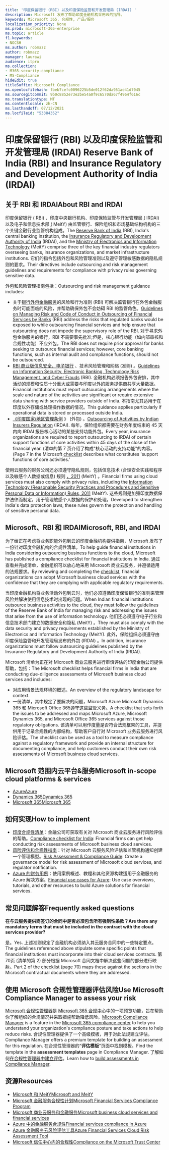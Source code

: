 ```yaml
---
title: '印度保留银行 (RBI) 以及印度保险监管和开发管理局 (IRDAI) '
description: Microsoft 发布了帮助印度金融机构采用云的指导。
keywords: Microsoft 365, 合规性, 产品/服务
localization_priority: None
ms.prod: microsoft-365-enterprise
ms.topic: article
f1.keywords:
- NOCSH
ms.author: robmazz
author: robmazz
manager: laurawi
audience: itpro
ms.collection:
- M365-security-compliance
- MS-Compliance
hideEdit: true
titleSuffix: Microsoft Compliance
ms.openlocfilehash: fbeb7cefc0096225b5de012f62da951ae41d7045
ms.sourcegitcommit: 9b0c8852e73e2be54a0f9c6570da67f4964f616c
ms.translationtype: MT
ms.contentlocale: zh-CN
ms.lasthandoff: 07/12/2021
ms.locfileid: "53384352"
---
```

# <a name="reserve-bank-of-india-rbi-and-insurance-regulatory-and-development-authority-of-india-irdai"></a><span data-ttu-id="1013f-104">印度保留银行 (RBI) 以及印度保险监管和开发管理局 (IRDAI) </span><span class="sxs-lookup"><span data-stu-id="1013f-104">Reserve Bank of India (RBI) and Insurance Regulatory and Development Authority of India (IRDAI)</span></span>

## <a name="about-rbi-and-irdai"></a><span data-ttu-id="1013f-105">关于 RBI 和 IRDAI</span><span class="sxs-lookup"><span data-stu-id="1013f-105">About RBI and IRDAI</span></span>

<span data-ttu-id="1013f-106">印度保留银行 [ (](https://www.rbi.org.in/) RBI) 、印度中央银行机构、印度保险监管与开发管理局 [ (](https://www.irdai.gov.in/Defaulthome.aspx?page=H1) IRDAI) 以及电子和信息技术部 [ (](https://meity.gov.in/content/information-technology-act) MeitY) 由监管银行、保险组织和市场基础结构机构的三个关键金融行业监管机构组成。</span><span class="sxs-lookup"><span data-stu-id="1013f-106">The [Reserve Bank of India](https://www.rbi.org.in/) (RBI), India's central banking institution, the [Insurance Regulatory and Development Authority of India](https://www.irdai.gov.in/Defaulthome.aspx?page=H1) (IRDAI), and the [Ministry of Electronics and Information Technology](https://meity.gov.in/content/information-technology-act) (MeitY) comprise three of the key financial industry regulators overseeing banks, insurance organizations, and market infrastructure institutions.</span></span> <span data-ttu-id="1013f-107">它们的指令包括外包和风险管理准则以及遵守管理敏感数据的隐私规则的要求。</span><span class="sxs-lookup"><span data-stu-id="1013f-107">Their directives include outsourcing and risk management guidelines and requirements for compliance with privacy rules governing sensitive data.</span></span>

<span data-ttu-id="1013f-108">外包和风险管理指南包括：</span><span class="sxs-lookup"><span data-stu-id="1013f-108">Outsourcing and risk management guidance includes:</span></span>

- <span data-ttu-id="1013f-109">关于[银行外包金融服务](https://rbidocs.rbi.org.in/rdocs/notification/PDFs/73713.pdf)的风险和行为准则 (RBI) 可解决监管银行在外包金融服务时可能面临的风险，并帮助确保外包不会妨碍 RBI 的监管角色。</span><span class="sxs-lookup"><span data-stu-id="1013f-109">[Guidelines on Managing Risk and Code of Conduct in Outsourcing of Financial Services by Banks](https://rbidocs.rbi.org.in/rdocs/notification/PDFs/73713.pdf) (RBI) address the risks that regulated banks would be exposed to while outsourcing financial services and help ensure that outsourcing does not impede the supervisory role of the RBI.</span></span> <span data-ttu-id="1013f-110">对于寻求外包金融服务的银行，RBI 不需要事先批准;但是，核心银行功能（如内部审核和合规性功能）不应外包。</span><span class="sxs-lookup"><span data-stu-id="1013f-110">The RBI does not require prior approval for banks seeking to outsource financial services; however, core banking functions, such as internal audit and compliance functions, should not be outsourced.</span></span>
- <span data-ttu-id="1013f-111">[RBI 商业版信息安全、电子银行](https://rbidocs.rbi.org.in/rdocs/content/PDFs/GBS300411F.pdf) 、技术风险管理和网络 (准则) 。</span><span class="sxs-lookup"><span data-stu-id="1013f-111">[Guidelines on Information Security, Electronic Banking, Technology Risk Management, and Cyber Frauds](https://rbidocs.rbi.org.in/rdocs/content/PDFs/GBS300411F.pdf) (RBI).</span></span> <span data-ttu-id="1013f-112">金融机构必须报告外包安排，其中活动的规模和性质十分重大或需要与印度以外的服务提供商共享大量数据。</span><span class="sxs-lookup"><span data-stu-id="1013f-112">Financial institutions must report outsourcing arrangements where the scale and nature of the activities are significant or require extensive data sharing with service providers outside of India.</span></span> <span data-ttu-id="1013f-113">本指南尤其适用于在印度以外存储或处理操作数据的情况。</span><span class="sxs-lookup"><span data-stu-id="1013f-113">This guidance applies particularly if operational data is stored or processed outside India.</span></span>
- <span data-ttu-id="1013f-114">[《印度国家/地区管理条例](https://www.irdai.gov.in/ADMINCMS/cms/frmGeneral_Layout.aspx?page=PageNo3149&flag=1) 》 (外包) 。</span><span class="sxs-lookup"><span data-stu-id="1013f-114">[Outsourcing of Activities by Indian Insurers Regulation](https://www.irdai.gov.in/ADMINCMS/cms/frmGeneral_Layout.aspx?page=PageNo3149&flag=1) (IRDAI).</span></span> <span data-ttu-id="1013f-115">每年，保险组织都需要在财务年度结束的 45 天内向 IRDAI 报告核心活动的某些支持功能外包。</span><span class="sxs-lookup"><span data-stu-id="1013f-115">Every year, insurance organizations are required to report outsourcing to IRDAI of certain support functions of core activities within 45 days of the close of the financial year.</span></span> <span data-ttu-id="1013f-116"> (清单的第 7 页介绍了[](https://servicetrust.microsoft.com/Documents/TrustDocuments?command=Download&downloadType=Document&downloadId=26f4af15-2771-4cd4-a7c7-9328149f9453&docTab=6d000410-c9e9-11e7-9a91-892aae8839ad_Compliance_Guides)构成"核心活动的支持功能"的内容。</span><span class="sxs-lookup"><span data-stu-id="1013f-116">(Page 7 in the Microsoft [checklist](https://servicetrust.microsoft.com/Documents/TrustDocuments?command=Download&downloadType=Document&downloadId=26f4af15-2771-4cd4-a7c7-9328149f9453&docTab=6d000410-c9e9-11e7-9a91-892aae8839ad_Compliance_Guides) describes what constitutes 'support functions of core activities.'</span></span>

<span data-ttu-id="1013f-117">使用云服务的财务公司还必须遵守隐私规则，包括信息技术 (合理安全实践和程序以及敏感个人数据或信息) 规则 [，2011](https://meity.gov.in/sites/upload_files/dit/files/GSR313E_10511\(1\).pdf) (MeitY) 。</span><span class="sxs-lookup"><span data-stu-id="1013f-117">Financial firms using cloud services must also comply with privacy rules, including the [Information Technology (Reasonable Security Practices and Procedures and Sensitive Personal Data or Information) Rules, 2011](https://meity.gov.in/sites/upload_files/dit/files/GSR313E_10511\(1\).pdf) (MeitY).</span></span> <span data-ttu-id="1013f-118">这些规则是加强印度数据保护法律而制定，用于管理敏感个人数据的保护和处理。</span><span class="sxs-lookup"><span data-stu-id="1013f-118">Developed to strengthen India's data protection laws, these rules govern the protection and handling of sensitive personal data.</span></span>

## <a name="microsoft-rbi-and-irdai"></a><span data-ttu-id="1013f-119">Microsoft、RBI 和 IRDAI</span><span class="sxs-lookup"><span data-stu-id="1013f-119">Microsoft, RBI, and IRDAI</span></span>

<span data-ttu-id="1013f-120">为了给正在考虑将业务职能外包到云的印度金融机构提供指南，Microsoft 发布了一份针对印度金融机构的合规性清单。</span><span class="sxs-lookup"><span data-stu-id="1013f-120">To help guide financial institutions in India considering outsourcing business functions to the cloud, Microsoft has published a compliance checklist for financial institutions in India.</span></span> <span data-ttu-id="1013f-121">通过查看并完成清单，金融[](https://servicetrust.microsoft.com/Documents/TrustDocuments?command=Download&downloadType=Document&downloadId=26f4af15-2771-4cd4-a7c7-9328149f9453&docTab=6d000410-c9e9-11e7-9a91-892aae8839ad_Compliance_Guides)组织可以放心地采用 Microsoft 商业云服务，并遵循适用的法规要求。</span><span class="sxs-lookup"><span data-stu-id="1013f-121">By reviewing and completing the [checklist](https://servicetrust.microsoft.com/Documents/TrustDocuments?command=Download&downloadType=Document&downloadId=26f4af15-2771-4cd4-a7c7-9328149f9453&docTab=6d000410-c9e9-11e7-9a91-892aae8839ad_Compliance_Guides), financial organizations can adopt Microsoft business cloud services with the confidence that they are complying with applicable regulatory requirements.</span></span>

<span data-ttu-id="1013f-122">当印度金融机构将业务活动外包到云时，他们必须遵循印度保留银行的准则来管理风险并解决使用信息技术时出现的问题。</span><span class="sxs-lookup"><span data-stu-id="1013f-122">When Indian financial institutions outsource business activities to the cloud, they must follow the guidelines of the Reserve Bank of India for managing risk and addressing the issues that arise from the use of information technology.</span></span> <span data-ttu-id="1013f-123">他们还必须遵守电子行业和信息技术部门建立的数据安全和隐私 (MeitY) 。</span><span class="sxs-lookup"><span data-stu-id="1013f-123">They must also comply with the data security and privacy requirements established by the Ministry of Electronics and Information Technology (MeitY).</span></span> <span data-ttu-id="1013f-124">此外，保险组织必须遵守由印度保险监管和开发管理局发布的外包 (IRDAI) 。</span><span class="sxs-lookup"><span data-stu-id="1013f-124">In addition, insurance organizations must follow outsourcing guidelines published by the Insurance Regulatory and Development Authority of India (IRDAI).</span></span>

<span data-ttu-id="1013f-125">Microsoft 清单为正在对 Microsoft 商业云服务进行审慎评估的印度金融公司提供帮助，包括：</span><span class="sxs-lookup"><span data-stu-id="1013f-125">The Microsoft checklist helps financial firms in India that are conducting due-diligence assessments of Microsoft business cloud services and includes:</span></span>

- <span data-ttu-id="1013f-126">对应用情景法规环境的概述。</span><span class="sxs-lookup"><span data-stu-id="1013f-126">An overview of the regulatory landscape for context.</span></span>
- <span data-ttu-id="1013f-127">一份清单，其中规定了要解决的问题，Microsoft Azure Microsoft Dynamics 365 和 Microsoft Office 365遵守这些监管义务。</span><span class="sxs-lookup"><span data-stu-id="1013f-127">A checklist that sets forth the issues to be addressed and maps Microsoft Azure, Microsoft Dynamics 365, and Microsoft Office 365 services against those regulatory obligations.</span></span> <span data-ttu-id="1013f-128">该清单可以用作度量是否符合法规框架的工具，并提供用于记录合规性的内部结构，帮助客户自行对 Microsoft 业务云服务进行风险评估。</span><span class="sxs-lookup"><span data-stu-id="1013f-128">The checklist can be used as a tool to measure compliance against a regulatory framework and provide an internal structure for documenting compliance, and help customers conduct their own risk assessments of Microsoft business cloud services.</span></span>

## <a name="microsoft-in-scope-cloud-platforms--services"></a><span data-ttu-id="1013f-129">Microsoft 范围内云平台&服务</span><span class="sxs-lookup"><span data-stu-id="1013f-129">Microsoft in-scope cloud platforms & services</span></span>

- [<span data-ttu-id="1013f-130">Azure</span><span class="sxs-lookup"><span data-stu-id="1013f-130">Azure</span></span>](https://gallery.technet.microsoft.com/Overview-of-Azure-c1be3942)
- [<span data-ttu-id="1013f-131">Dynamics 365</span><span class="sxs-lookup"><span data-stu-id="1013f-131">Dynamics 365</span></span>](https://aka.ms/d365-compliance-list)
- [<span data-ttu-id="1013f-132">Microsoft 365</span><span class="sxs-lookup"><span data-stu-id="1013f-132">Microsoft 365</span></span>](https://servicetrust.microsoft.com/ViewPage/TrustDocuments?command=Download&downloadType=Document&downloadId=9f756cce-b15d-45a9-94d7-6a583dee4401&docTab=6d000410-c9e9-11e7-9a91-892aae8839ad_Compliance_Guides)

## <a name="how-to-implement"></a><span data-ttu-id="1013f-133">如何实现</span><span class="sxs-lookup"><span data-stu-id="1013f-133">How to implement</span></span>

- <span data-ttu-id="1013f-134">[印度合规性清单](https://servicetrust.microsoft.com/Documents/TrustDocuments?command=Download&downloadType=Document&downloadId=26f4af15-2771-4cd4-a7c7-9328149f9453&docTab=6d000410-c9e9-11e7-9a91-892aae8839ad_Compliance_Guides)：金融公司可获取有关对 Microsoft 商业云服务进行风险评估的帮助。</span><span class="sxs-lookup"><span data-stu-id="1013f-134">[Compliance checklist for India](https://servicetrust.microsoft.com/Documents/TrustDocuments?command=Download&downloadType=Document&downloadId=26f4af15-2771-4cd4-a7c7-9328149f9453&docTab=6d000410-c9e9-11e7-9a91-892aae8839ad_Compliance_Guides): Financial firms can get help conducting risk assessments of Microsoft business cloud services.</span></span>
- <span data-ttu-id="1013f-135">[风险评估和合规性指南](https://servicetrust.microsoft.com/ViewPage/TrustDocuments?command=Download&downloadType=Document&downloadId=edee9b14-3661-4a16-ba83-c35caf672bd7&docTab=6d000410-c9e9-11e7-9a91-892aae8839ad_FAQ_and_White_Papers)：针对 Microsoft 云服务风险评估和监管机构通知创建一个管理模型。</span><span class="sxs-lookup"><span data-stu-id="1013f-135">[Risk Assessment & Compliance Guide](https://servicetrust.microsoft.com/ViewPage/TrustDocuments?command=Download&downloadType=Document&downloadId=edee9b14-3661-4a16-ba83-c35caf672bd7&docTab=6d000410-c9e9-11e7-9a91-892aae8839ad_FAQ_and_White_Papers): Create a governance model for risk assessment of Microsoft cloud services, and regulator notification.</span></span>
- <span data-ttu-id="1013f-136">[Azure 的财务用例](/azure/industry/financial/)：使用案例概述、教程和其他资源构建适用于金融服务的 Azure 解决方案。</span><span class="sxs-lookup"><span data-stu-id="1013f-136">[Financial use cases for Azure](/azure/industry/financial/): Use case overviews, tutorials, and other resources to build Azure solutions for financial services.</span></span>

## <a name="frequently-asked-questions"></a><span data-ttu-id="1013f-137">常见问题解答</span><span class="sxs-lookup"><span data-stu-id="1013f-137">Frequently asked questions</span></span>

<span data-ttu-id="1013f-138">**在与云服务提供商签订的合同中是否必须包含所有强制性条款？**</span><span class="sxs-lookup"><span data-stu-id="1013f-138">**Are there any mandatory terms that must be included in the contract with the cloud services provider?**</span></span>

<span data-ttu-id="1013f-139">是。</span><span class="sxs-lookup"><span data-stu-id="1013f-139">Yes.</span></span> <span data-ttu-id="1013f-140">上述准则规定了金融机构必须纳入其云服务合同中的一些特定要点。</span><span class="sxs-lookup"><span data-stu-id="1013f-140">The guidelines referenced above stipulate some specific points that financial institutions must incorporate into their cloud services contracts.</span></span> <span data-ttu-id="1013f-141">第 70[](https://servicetrust.microsoft.com/Documents/TrustDocuments?command=Download&downloadType=Document&downloadId=26f4af15-2771-4cd4-a7c7-9328149f9453&docTab=6d000410-c9e9-11e7-9a91-892aae8839ad_Compliance_Guides)页 (清单的第 2) 部分根据 Microsoft 合同文档中解决这些问题的部分进行映射。</span><span class="sxs-lookup"><span data-stu-id="1013f-141">Part 2 of the [checklist](https://servicetrust.microsoft.com/Documents/TrustDocuments?command=Download&downloadType=Document&downloadId=26f4af15-2771-4cd4-a7c7-9328149f9453&docTab=6d000410-c9e9-11e7-9a91-892aae8839ad_Compliance_Guides) (page 70) maps these against the sections in the Microsoft contractual documents where they are addressed.</span></span>

## <a name="use-microsoft-compliance-manager-to-assess-your-risk"></a><span data-ttu-id="1013f-142">使用 Microsoft 合规性管理器评估风险</span><span class="sxs-lookup"><span data-stu-id="1013f-142">Use Microsoft Compliance Manager to assess your risk</span></span>

<span data-ttu-id="1013f-143">[Microsoft 合规性管理器](/microsoft-365/compliance/compliance-manager)是 [Microsoft 365 合规中心](/microsoft-365/compliance/microsoft-365-compliance-center)中的一项预览功能，旨在帮助你了解组织的合规情况并采取措施帮助降低风险。</span><span class="sxs-lookup"><span data-stu-id="1013f-143">[Microsoft Compliance Manager](/microsoft-365/compliance/compliance-manager) is a feature in the [Microsoft 365 compliance center](/microsoft-365/compliance/microsoft-365-compliance-center) to help you understand your organization's compliance posture and take actions to help reduce risks.</span></span> <span data-ttu-id="1013f-144">合规性管理器提供了一个高级模板，用于对此法规建立评估。</span><span class="sxs-lookup"><span data-stu-id="1013f-144">Compliance Manager offers a premium template for building an assessment for this regulation.</span></span> <span data-ttu-id="1013f-145">在合规性管理器的“**评估模板**”页面中找到模板。</span><span class="sxs-lookup"><span data-stu-id="1013f-145">Find the template in the **assessment templates** page in Compliance Manager.</span></span> <span data-ttu-id="1013f-146">了解如何[在合规性管理器中建立评估](/microsoft-365/compliance/compliance-manager-assessments)。</span><span class="sxs-lookup"><span data-stu-id="1013f-146">Learn how to [build assessments in Compliance Manager](/microsoft-365/compliance/compliance-manager-assessments).</span></span>

## <a name="resources"></a><span data-ttu-id="1013f-147">资源</span><span class="sxs-lookup"><span data-stu-id="1013f-147">Resources</span></span>

- [<span data-ttu-id="1013f-148">Microsoft 和 MeitY</span><span class="sxs-lookup"><span data-stu-id="1013f-148">Microsoft and MeitY</span></span>](offering-meity-india.md)
- <span data-ttu-id="1013f-149">[Microsoft 金融服务合规性计划](https://download.microsoft.com/download/6/4/7/64707E3E-6D3E-45D0-8207-A0EA3201B4A6/Microsoft%20Cloud%20-%20Financial%20Services%20Compliance%20Program%20\(Print\).pdf)</span><span class="sxs-lookup"><span data-stu-id="1013f-149">[Microsoft Financial Services Compliance Program](https://download.microsoft.com/download/6/4/7/64707E3E-6D3E-45D0-8207-A0EA3201B4A6/Microsoft%20Cloud%20-%20Financial%20Services%20Compliance%20Program%20\(Print\).pdf)</span></span>
- [<span data-ttu-id="1013f-150">Microsoft 商业云服务和金融服务</span><span class="sxs-lookup"><span data-stu-id="1013f-150">Microsoft business cloud services and financial services</span></span>](https://www.microsoft.com/trustcenter/cloudservices/financialservices)
- [<span data-ttu-id="1013f-151">Azure 中的金融服务合规性</span><span class="sxs-lookup"><span data-stu-id="1013f-151">Financial services compliance in Azure</span></span>](https://azure.microsoft.com/resources/videos/azurecon-2015-financial-services-compliance-in-azure/)
- [<span data-ttu-id="1013f-152">Azure 金融服务云风险评估工具</span><span class="sxs-lookup"><span data-stu-id="1013f-152">Azure Financial Services Cloud Risk Assessment Tool</span></span>](https://servicetrust.microsoft.com/ViewPage/FFIECBlueprint?command=Download&downloadType=Document&downloadId=079a1973-711a-428f-9312-9ddd290cff7b&docTab=c726d5c0-2d1e-11e8-a485-57140ec19669_PaaS)
- [<span data-ttu-id="1013f-153">Microsoft 信任中心内的合规性</span><span class="sxs-lookup"><span data-stu-id="1013f-153">Compliance on the Microsoft Trust Center</span></span>](https://www.microsoft.com/trust-center/compliance/compliance-overview)
